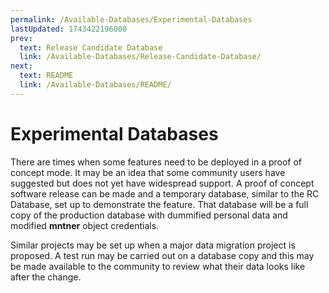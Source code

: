 ```yaml
---
permalink: /Available-Databases/Experimental-Databases
lastUpdated: 1743422196000
prev:
  text: Release Candidate Database
  link: /Available-Databases/Release-Candidate-Database/
next:
  text: README
  link: /Available-Databases/README/
---
```


# Experimental Databases

There are times when some features need to be deployed in a proof of concept mode. It may be an idea that some community users have suggested but does not yet have widespread support. A proof of concept software release can be made and a temporary database, similar to the RC Database, set up to demonstrate the feature. That database will be a full copy of the production database with dummified personal data and modified **mntner** object credentials.

Similar projects may be set up when a major data migration project is proposed. A test run may be carried out on a database copy and this may be made available to the community to review what their data looks like after the change.
